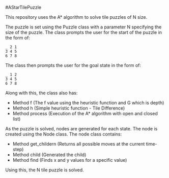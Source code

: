 #AStarTilePuzzle

This repository uses the A* algorithm to solve tile puzzles of N size.

The puzzle is set using the Puzzle class with a parameter N specifying the size of the puzzle. The class prompts the user for the start of the puzzle in the form of: 

```
_ 2 1
3 4 5
6 7 8
```

The class then prompts the user for the goal state in the form of: 

```
_ 1 2
3 4 5
6 7 8
```

Along with this, the class also has: 
- Method f (The f value using the heuristic function and G which is depth)
- Method h (Simple heuristic function - Tile Difference)
- Method process (Execution of the A* algorithm with open and closed list)


As the puzzle is solved, nodes are generated for each state. The node is created using the Node class. The node class contains: 
- Method get_childern (Returns all possible moves at the current time-step)
- Method child (Generated the child)
- Method find (Finds x and y values for a specific value)

Using this, the N tile puzzle is solved. 
